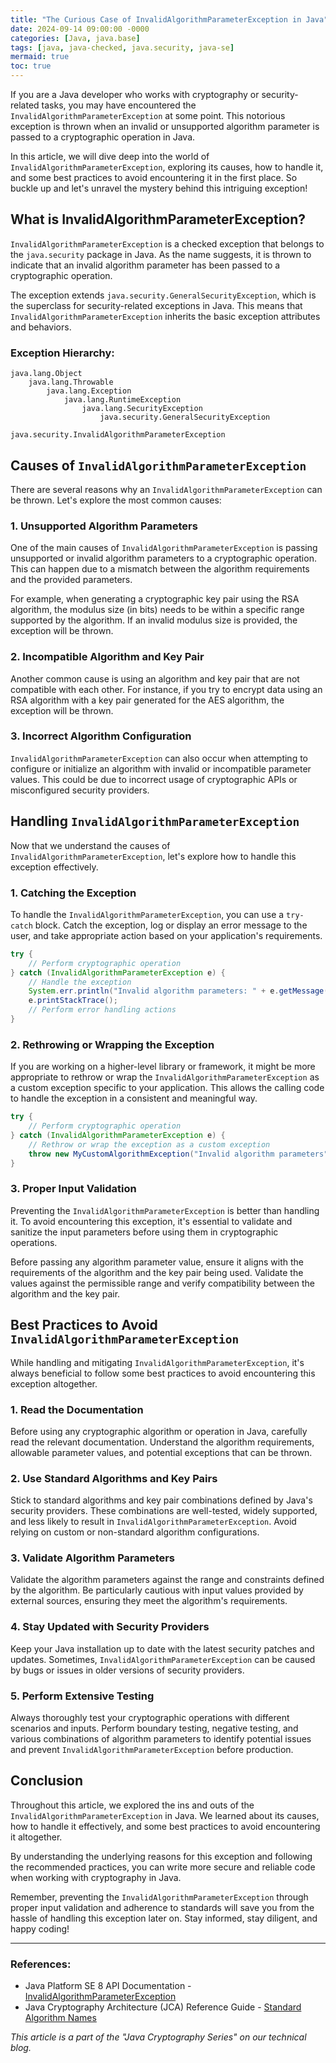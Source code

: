 ```yaml
---
title: "The Curious Case of InvalidAlgorithmParameterException in Java"
date: 2024-09-14 09:00:00 -0000
categories: [Java, java.base]
tags: [java, java-checked, java.security, java-se]
mermaid: true
toc: true
---
```



If you are a Java developer who works with cryptography or security-related tasks, you may have encountered the `InvalidAlgorithmParameterException` at some point. This notorious exception is thrown when an invalid or unsupported algorithm parameter is passed to a cryptographic operation in Java.

In this article, we will dive deep into the world of `InvalidAlgorithmParameterException`, exploring its causes, how to handle it, and some best practices to avoid encountering it in the first place. So buckle up and let's unravel the mystery behind this intriguing exception!

## What is InvalidAlgorithmParameterException?

`InvalidAlgorithmParameterException` is a checked exception that belongs to the `java.security` package in Java. As the name suggests, it is thrown to indicate that an invalid algorithm parameter has been passed to a cryptographic operation.

The exception extends `java.security.GeneralSecurityException`, which is the superclass for security-related exceptions in Java. This means that `InvalidAlgorithmParameterException` inherits the basic exception attributes and behaviors.

### Exception Hierarchy:
```
java.lang.Object
    java.lang.Throwable
        java.lang.Exception
            java.lang.RuntimeException
                java.lang.SecurityException
                    java.security.GeneralSecurityException
                        java.security.InvalidAlgorithmParameterException
```

## Causes of `InvalidAlgorithmParameterException`

There are several reasons why an `InvalidAlgorithmParameterException` can be thrown. Let's explore the most common causes:

### 1. Unsupported Algorithm Parameters

One of the main causes of `InvalidAlgorithmParameterException` is passing unsupported or invalid algorithm parameters to a cryptographic operation. This can happen due to a mismatch between the algorithm requirements and the provided parameters.

For example, when generating a cryptographic key pair using the RSA algorithm, the modulus size (in bits) needs to be within a specific range supported by the algorithm. If an invalid modulus size is provided, the exception will be thrown.

### 2. Incompatible Algorithm and Key Pair

Another common cause is using an algorithm and key pair that are not compatible with each other. For instance, if you try to encrypt data using an RSA algorithm with a key pair generated for the AES algorithm, the exception will be thrown.

### 3. Incorrect Algorithm Configuration

`InvalidAlgorithmParameterException` can also occur when attempting to configure or initialize an algorithm with invalid or incompatible parameter values. This could be due to incorrect usage of cryptographic APIs or misconfigured security providers.

## Handling `InvalidAlgorithmParameterException`

Now that we understand the causes of `InvalidAlgorithmParameterException`, let's explore how to handle this exception effectively.

### 1. Catching the Exception

To handle the `InvalidAlgorithmParameterException`, you can use a `try-catch` block. Catch the exception, log or display an error message to the user, and take appropriate action based on your application's requirements.

```java
try {
    // Perform cryptographic operation
} catch (InvalidAlgorithmParameterException e) {
    // Handle the exception
    System.err.println("Invalid algorithm parameters: " + e.getMessage());
    e.printStackTrace();
    // Perform error handling actions
}
```

### 2. Rethrowing or Wrapping the Exception

If you are working on a higher-level library or framework, it might be more appropriate to rethrow or wrap the `InvalidAlgorithmParameterException` as a custom exception specific to your application. This allows the calling code to handle the exception in a consistent and meaningful way.

```java
try {
    // Perform cryptographic operation
} catch (InvalidAlgorithmParameterException e) {
    // Rethrow or wrap the exception as a custom exception
    throw new MyCustomAlgorithmException("Invalid algorithm parameters", e);
}
```

### 3. Proper Input Validation

Preventing the `InvalidAlgorithmParameterException` is better than handling it. To avoid encountering this exception, it's essential to validate and sanitize the input parameters before using them in cryptographic operations.

Before passing any algorithm parameter value, ensure it aligns with the requirements of the algorithm and the key pair being used. Validate the values against the permissible range and verify compatibility between the algorithm and the key pair.

## Best Practices to Avoid `InvalidAlgorithmParameterException`

While handling and mitigating `InvalidAlgorithmParameterException`, it's always beneficial to follow some best practices to avoid encountering this exception altogether.

### 1. Read the Documentation

Before using any cryptographic algorithm or operation in Java, carefully read the relevant documentation. Understand the algorithm requirements, allowable parameter values, and potential exceptions that can be thrown.

### 2. Use Standard Algorithms and Key Pairs

Stick to standard algorithms and key pair combinations defined by Java's security providers. These combinations are well-tested, widely supported, and less likely to result in `InvalidAlgorithmParameterException`. Avoid relying on custom or non-standard algorithm configurations.

### 3. Validate Algorithm Parameters

Validate the algorithm parameters against the range and constraints defined by the algorithm. Be particularly cautious with input values provided by external sources, ensuring they meet the algorithm's requirements.

### 4. Stay Updated with Security Providers

Keep your Java installation up to date with the latest security patches and updates. Sometimes, `InvalidAlgorithmParameterException` can be caused by bugs or issues in older versions of security providers.

### 5. Perform Extensive Testing

Always thoroughly test your cryptographic operations with different scenarios and inputs. Perform boundary testing, negative testing, and various combinations of algorithm parameters to identify potential issues and prevent `InvalidAlgorithmParameterException` before production.

## Conclusion

Throughout this article, we explored the ins and outs of the `InvalidAlgorithmParameterException` in Java. We learned about its causes, how to handle it effectively, and some best practices to avoid encountering it altogether.

By understanding the underlying reasons for this exception and following the recommended practices, you can write more secure and reliable code when working with cryptography in Java.

Remember, preventing the `InvalidAlgorithmParameterException` through proper input validation and adherence to standards will save you from the hassle of handling this exception later on. Stay informed, stay diligent, and happy coding!

---

### References:
- Java Platform SE 8 API Documentation - [InvalidAlgorithmParameterException](https://docs.oracle.com/javase/8/docs/api/java/security/InvalidAlgorithmParameterException.html)
- Java Cryptography Architecture (JCA) Reference Guide - [Standard Algorithm Names](https://docs.oracle.com/en/java/javase/17/security/standard-names.html)

*This article is a part of the "Java Cryptography Series" on our technical blog.*